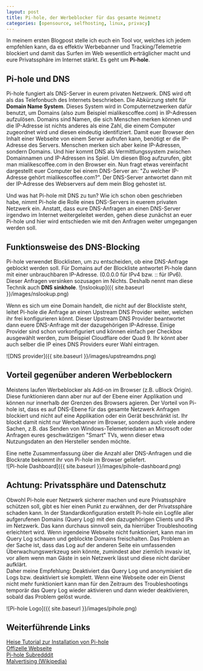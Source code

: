 ```yaml
---
layout: post
title: Pi-hole, der Werbeblocker für das gesamte Heimnetz
categories: [opensource, selfhosting, linux, privacy]
---
```


In meinem ersten Blogpost stelle ich euch ein Tool vor, welches ich jedem empfehlen kann, da es effektiv Werbebanner und Tracking/Telemetrie blockiert und damit das Surfen im Web wesentlich erträglicher macht und eure Privatssphäre im Internet stärkt. Es geht um **Pi-hole**. 

## Pi-hole und DNS

Pi-hole fungiert als DNS-Server in eurem privaten Netzwerk. DNS wird oft als das Telefonbuch des Internets beschrieben. Die Abkürzung steht für **Domain Name System**. Dieses System wird in Computernetzwerken dafür benutzt, um Domains (also zum Beispiel mialikescoffee.com) in IP-Adressen aufzulösen. Domains sind Namen, die sich Menschen merken können und die IP-Adresse ist nichts anderes als eine Zahl, die einem Computer zugeordnet wird und diesen eindeutig identifiziert. Damit euer Browser den Inhalt einer Webseite von einem Server aufrufen kann, benötigt er die IP-Adresse des Servers. Menschen merken sich aber keine IP-Adressen, sondern Domains. Und hier kommt DNS als Vermittlungssystem zwischen Domainnamen und IP-Adressen ins Spiel. Um diesen Blog aufzurufen, gibt man mialikescoffee.com in den Browser ein. Nun fragt etwas vereinfacht dargestellt euer Computer bei einem DNS-Server an: "Zu welcher IP-Adresse gehört mialikescoffee.com?". Der DNS-Server antwortet dann mit der IP-Adresse des Webservers auf dem mein Blog gehostet ist.

Und was hat Pi-hole mit DNS zu tun? Wie ich schon oben geschrieben habe, nimmt Pi-hole die Rolle eines DNS-Servers in euerem privaten Netzwerk ein. 
Anstatt, dass eure DNS-Anfragen an einen DNS-Server irgendwo im Internet weitergeleitet werden, gehen diese zunächst an euer Pi-hole und hier wird entschieden wie mit den Anfragen weiter umgegangen werden soll.


## Funktionsweise des DNS-Blocking

Pi-hole verwendet Blocklisten, um zu entscheiden, ob eine DNS-Anfrage geblockt werden soll. Für Domains auf der Blockliste antwortet Pi-hole dann mit einer unbrauchbaren IP-Adresse. (0.0.0.0 für IPv4 bzw. :: für IPv6). Dieser Anfragen versinken sozusagen im Nichts. Deshalb nennt man diese Technik auch **DNS sinkhole**.
![nslookup]({{ site.baseurl }}/images/nslookup.png)

Wenn es sich um eine Domain handelt, die nicht auf der Blockliste steht, leitet Pi-hole die Anfrage an einen Upstream DNS Provider weiter, welchen ihr frei konfigurieren könnt. Dieser Upstream DNS Provider beantwortet dann euere DNS-Anfrage mit der dazugehörigen IP-Adresse. Einige Provider sind schon vorkonfiguriert und können einfach per Checkbox ausgewählt werden, zum Beispiel Cloudflare oder Quad 9. Ihr könnt aber auch selber die IP eines DNS Providers eurer Wahl eintragen.

![DNS provider]({{ site.baseurl }}/images/upstreamdns.png)


## Vorteil gegenüber anderen Werbeblockern

Meistens laufen Werbeblocker als Add-on im Browser (z.B. uBlock Origin). Diese funktionieren dann aber nur auf der Ebene einer Applikation und können nur innerhalb der Grenzen des Browsers agieren. Der Vorteil von Pi-hole ist, dass es auf DNS-Ebene für das gesamte Netzwerk Anfragen blockiert und nicht auf eine Applikation oder ein Gerät beschränkt ist. Ihr blockt damit nicht nur Werbebanner im Browser, sondern auch viele andere Sachen, z.B. das Senden von Windows-Telemetriedaten an Microsoft oder Anfragen eures geschwätzigen "Smart" TVs, wenn dieser etwa Nutzungsdaten an den Hersteller senden möchte.

Eine nette Zusammenfassung über die Anzahl aller DNS-Anfragen und die Blockrate bekommt ihr von Pi-hole im Browser geliefert.  
![Pi-hole Dashboard]({{ site.baseurl }}/images/pihole-dashboard.png)

## Achtung: Privatssphäre und Datenschutz

Obwohl Pi-hole euer Netzwerk sicherer machen und eure Privatssphäre schützen soll, gibt es hier einen Punkt zu erwähnen, der der Privatssphäre schaden kann. In der Standardkonfiguration erstellt Pi-hole ein Logfile aller aufgerufenen Domains (Query Log) mit den dazugehörigen Clients und IPs im Netzwerk. Das kann durchaus sinnvoll sein, da hierrüber Troubleshooting erleichtert wird. Wenn irgendeine Webseite nicht funktioniert, kann man im Query Log schauen und geblockte Domains freischalten. Das Problem an der Sache ist, dass das Log auf der anderen Seite ein umfassenden Überwachungswerkzeug sein könnte, zumindest aber ziemlich invasiv ist, vor allem wenn man Gäste in sein Netzwerk lässt und diese nicht darüber aufklärt.  
Daher meine Empfehlung: Deaktiviert das Query Log und anonymisiert die Logs bzw. deaktiviert sie komplett. Wenn eine Webseite oder ein Dienst nicht mehr funktioniert kann man für den Zeitraum des Troubleshootings temporär das Query Log wieder aktivieren und dann wieder deaktivieren, sobald das Problem gelöst wurde.


![Pi-hole Logo]({{ site.baseurl }}/images/pihole.png)


## Weiterführende Links

[Heise Tutorial zur Installation von Pi-hole](https://www.heise.de/tipps-tricks/Pi-Hole-auf-dem-Raspberry-Pi-einrichten-so-geht-s-4358553.html)  
[Offizelle Webseite](https://pi-hole.net/)  
[Pi-hole Subredddit](https://reddit.com/r/pihole/)  
[Malvertising (Wikipedia)](https://de.wikipedia.org/wiki/Malvertising)
